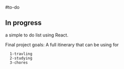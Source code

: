 #to-do
## In progress
a simple to do list using React.

Final project goals: A full itinerary that can be using for

      1-travling
      2-studying
      3-chores
